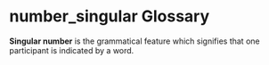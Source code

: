# number_singular Glossary
**Singular number** is the grammatical feature which signifies that one participant is indicated by a word.